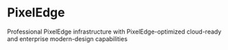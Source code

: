 # PixelEdge
Professional PixelEdge infrastructure with PixelEdge-optimized cloud-ready and enterprise modern-design capabilities
